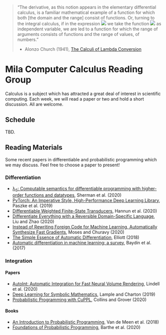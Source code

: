 > “The derivative, as this notion appears in the elementary differential calculus, is a familiar mathematical example of a function for which both [the domain and the range] consist of functions. Or, turning to the integral calculus, if in the expression <img src="https://render.githubusercontent.com/render/math?math=\int^{1}_0(f x)dx"> we take the function <img src="https://render.githubusercontent.com/render/math?math=f"> as independent variable, we are led to a function for which the range of arguments consists of functions and the range of values, of numbers.”
>
> - Alonzo Church (1941), [The Calculi of Lambda Conversion](http://www.cap-lore.com/Languages/lambda/math/Alonzo/book.html)

# Mila Computer Calculus Reading Group

Calculus is a subject which has attracted a great deal of interest in scientific computing. Each week, we will read a paper or two and hold a short discussion. All are welcome.

## Schedule

TBD.

## Reading Materials

Some recent papers in differentiable and probabilistic programming which we may discuss. Feel free to choose a paper to present!

### Differentiation

* [λ<sub>S</sub>: Computable semantics for differentiable programming with higher-order functions and datatypes](https://arxiv.org/pdf/2007.08017.pdf), Sherman et al. (2020)
* [PyTorch: An Imperative Style, High-Performance Deep Learning Library](https://papers.nips.cc/paper/2019/file/bdbca288fee7f92f2bfa9f7012727740-Paper.pdf), Paszke et al. (2019)
* [Differentiable Weighted Finite-State Transducers](https://arxiv.org/pdf/2010.01003.pdf), Hannun et al. (2020)
* [Differentiate Everything with a Reversible Domain-Specific Language](https://arxiv.org/pdf/2003.04617.pdf), Liu and Zhao (2020)
* [Instead of Rewriting Foreign Code for Machine Learning, Automatically Synthesize Fast Gradients](https://arxiv.org/pdf/2010.01709.pdf), Moses and Churavy (2020)
* [The Simple Essence of Automatic Differentiation](https://arxiv.org/pdf/1804.00746.pdf), Elliott (2018)
* [Automatic differentiation in machine learning: a survey](https://www.jmlr.org/papers/volume18/17-468/17-468.pdf), Baydin et al. (2017)

### Integration

#### Papers

* [AutoInt: Automatic Integration for Fast Neural Volume Rendering](https://arxiv.org/pdf/2012.01714.pdf), Lindell et al. (2020)
* [Deep Learning for Symbolic Mathematics](https://arxiv.org/pdf/1912.01412.pdf), Lample and Charton (2019)
* [Probabilistic Programming with CuPPL](https://arxiv.org/pdf/2010.08454.pdf), Collins and Grover (2020)

#### Books

* [An Introduction to Probabilistic Programming](https://arxiv.org/pdf/1809.10756.pdf), Van de Meen et al. (2018)
* [Foundations of Probabilistic Programming](https://www.cambridge.org/core/services/aop-cambridge-core/content/view/819623B1B5B33836476618AC0621F0EE/9781108488518AR.pdf), Barthe et al. (2020)
